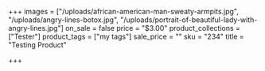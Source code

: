 +++
images = ["/uploads/african-american-man-sweaty-armpits.jpg", "/uploads/angry-lines-botox.jpg", "/uploads/portrait-of-beautiful-lady-with-angry-lines.jpg"]
on_sale = false
price = "$3.00"
product_collections = ["Tester"]
product_tags = ["my tags"]
sale_price = ""
sku = "234"
title = "Testing Product"

+++

